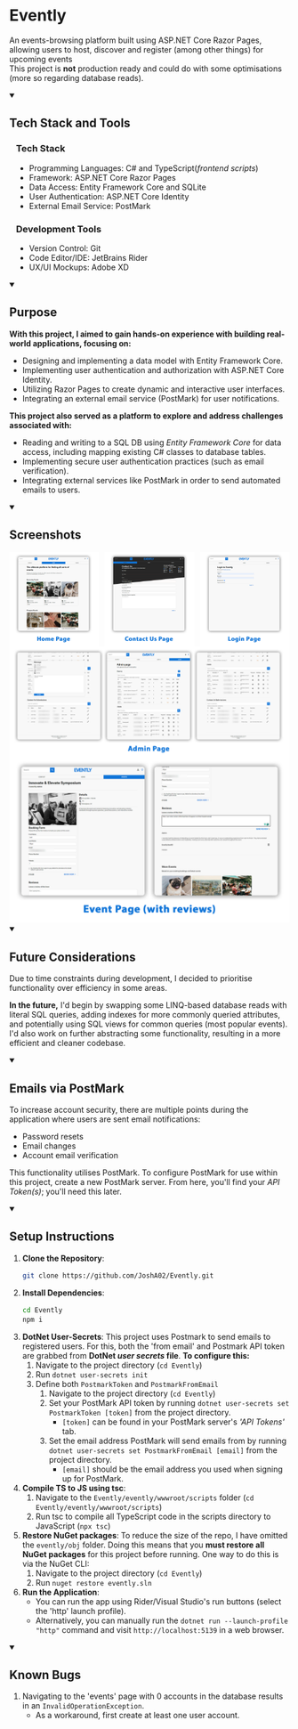 # Evently
An events-browsing platform built using ASP.NET Core Razor Pages, allowing users to host, discover and register (among other things) for upcoming events<br>
This project is **not** production ready and could do with some optimisations (more so regarding database reads).

<details open>
<summary><h2>Tech Stack and Tools</h2></summary>
<div style='margin-left: 12px'>

### Tech Stack
* Programming Languages: C# and TypeScript(*frontend scripts*)
* Framework: ASP.NET Core Razor Pages
* Data Access: Entity Framework Core and SQLite
* User Authentication: ASP.NET Core Identity
* External Email Service: PostMark

### Development Tools
* Version Control: Git
* Code Editor/IDE: JetBrains Rider
* UX/UI Mockups: Adobe XD
</div>
</details>


<details open>
<summary><h2>Purpose</h2></summary>

**With this project, I aimed to gain hands-on experience with building real-world applications, focusing on:**
* Designing and implementing a data model with Entity Framework Core.
* Implementing user authentication and authorization with ASP.NET Core Identity.
* Utilizing Razor Pages to create dynamic and interactive user interfaces.
* Integrating an external email service (PostMark) for user notifications.

**This project also served as a platform to explore and address challenges associated with:**
* Reading and writing to a SQL DB using *Entity Framework Core* for data access, including mapping existing C# classes to database tables.
* Implementing secure user authentication practices (such as email verification).
* Integrating external services like PostMark in order to send automated emails to users.
</details>


<details open>
<summary><h2>Screenshots</h2></summary>
    <div style="display: flex; justify-content: space-between;">
        <img src="/screenshots/evently-home-page.png" alt="Home Page" style="width:32%">
        <img src="/screenshots/evently-contact-us-page.png" alt="Contact Us Page" style="width:32%">
        <img src="/screenshots/evently-login-page.png" alt="Login Page" style="width:32%">
    </div>
    <div style="display: flex; justify-content: space-between;"><img src="/screenshots/evently-admin-page.png" alt="Admin Page"></div>
    <img src="/screenshots/evently-event-page.png" alt="Event Page" width="750">
</details>


<details open>
<summary><h2>Future Considerations</h2></summary>

Due to time constraints during development, I decided to prioritise functionality over efficiency in some areas.<br>

**In the future,** I'd begin by swapping some LINQ-based database reads with literal SQL queries, adding indexes for more commonly queried attributes, and potentially using SQL views for common queries (most popular events). I'd also work on further abstracting some functionality, resulting in a more efficient and cleaner codebase.
</details>


<details open>
<summary><h2>Emails via PostMark</h2></summary>

To increase account security, there are multiple points during the application where users are sent email notifications:
- Password resets
- Email changes
- Account email verification

This functionality utilises PostMark. To configure PostMark for use within this project, create a new PostMark server. From here, you'll find your *API Token(s)*; you'll need this later. 
</details>


<details open>
<summary><h2>Setup Instructions</h2></summary>

1. **Clone the Repository**:
    ```sh
    git clone https://github.com/JoshA02/Evently.git
    ```
2. **Install Dependencies**:
    ```sh
    cd Evently
    npm i
    ```
3. **DotNet User-Secrets**:
    This project uses Postmark to send emails to registered users. For this, both the 'from email'     and Postmark API token are grabbed from **DotNet *user secrets* file**. **To configure this:**
    1. Navigate to the project directory (`cd Evently`)
    2. Run `dotnet user-secrets init`
    3. Define both `PostmarkToken` and `PostmarkFromEmail`
        1. Navigate to the project directory (`cd Evently`)
        2. Set your PostMark API token by running `dotnet user-secrets set PostmarkToken [token]` from the project directory.
            - `[token]` can be found in your PostMark server's *'API Tokens'* tab.
        3. Set the email address PostMark will send emails from by running `dotnet user-secrets set PostmarkFromEmail [email]` from the project directory.
            - `[email]` should be the email address you used when signing up for PostMark.
4. **Compile TS to JS using tsc**:
    1. Navigate to the `Evently/evently/wwwroot/scripts` folder (`cd Evently/evently/wwwroot/scripts`)
    2. Run tsc to compile all TypeScript code in the scripts directory to JavaScript (`npx tsc`)
5. **Restore NuGet packages**:
    To reduce the size of the repo, I have omitted the `evently/obj` folder. Doing this means that you **must restore all NuGet packages** for this project before running.
    One way to do this is via the NuGet CLI:
    1. Navigate to the project directory (`cd Evently`)
    2. Run `nuget restore evently.sln`
6. **Run the Application**:
    - You can run the app using Rider/Visual Studio's run buttons (select the 'http' launch profile).
    - Alternatively, you can manually run the `dotnet run --launch-profile "http"` command and visit `http://localhost:5139` in a web browser.

</details>


<details open>
<summary><h2>Known Bugs</h2></summary>

1. Navigating to the 'events' page with 0 accounts in the database results in an `InvalidOperationException`.
    - As a workaround, first create at least one user account.
</details>
